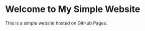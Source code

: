 <html lang="en">
<head>
    <meta charset="UTF-8">
    <meta name="viewport" content="width=device-width, initial-scale=1.0">
    <title>My Simple Website</title>
</head>
<body>
    <h1>Welcome to My Simple Website</h1>
    <p>This is a simple website hosted on GitHub Pages.</p>
</body>
</html>


<!---
saloni31-web/saloni31-web is a ✨ special ✨ repository because its `README.md` (this file) appears on your GitHub profile.
You can click the Preview link to take a look at your changes.
--->
